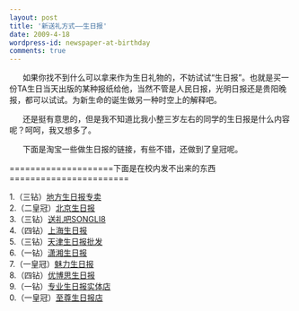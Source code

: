 ```yaml
---
layout: post
title: '新送礼方式——生日报'
date: 2009-4-18
wordpress-id: newspaper-at-birthday
comments: true
---
```

<p>&#160;&#160;&#160;&#160;&#160; 如果你找不到什么可以拿来作为生日礼物的，不妨试试“生日报”。也就是买一份TA生日当天出版的某种报纸给他，当然不管是人民日报，光明日报还是贵阳晚报，都可以试试。为新生命的诞生做另一种时空上的解释吧。</p>  <p>&#160;&#160;&#160;&#160;&#160; 还是挺有意思的，但是我不知道比我小整三岁左右的同学的生日报是什么内容呢？呵呵，我又想多了。</p>  <p>&#160;&#160;&#160;&#160;&#160; 下面是淘宝一些做生日报的链接，有些不错，还做到了皇冠呢。</p>  <p>====================下面是在校内发不出来的东西=======================</p>  <p>1.（三钻）<a href="http://s.click.alimama.com/a/qXMXd9O6LPQ=-10078211">地方生日报专卖</a>    <br />2.（二皇冠）<a href="http://s.click.alimama.com/a/qXw59YQjzuU=-10078211">北京生日报</a>    <br />3.（三钻）<a href="http://s.click.alimama.com/a/qXMWo7466aI=-10078211">送礼吧SONGLI8</a>    <br />4.（四钻）<a href="http://s.click.alimama.com/a/qXMcwVyF2Mg=-10078211">上海生日报</a>    <br />5.（三钻）<a href="http://s.click.alimama.com/a/qvYrtzQ1dIM=-10078211">天津生日报批发</a>    <br />6.（一钻）<a href="http://s.click.alimama.com/a/qvYvIjg3wqI=-10078211">潇湘生日报</a>    <br />7.（一皇冠）<a href="http://s.click.alimama.com/a/qXMXdJLaEYg=-10078211">魅力生日报</a>    <br />8.（四钻）<a href="http://s.click.alimama.com/a/qXMWqsmdApg=-10078211">优博思生日报</a>    <br />9.（一钻）<a href="http://s.click.alimama.com/a/qvYjcxWYhqU=-10078211">专业生日报实体店</a>    <br />0.（一皇冠）<a href="http://s.click.alimama.com/a/qvQqRoCgJS4=-10078211">至尊生日报店</a></p>
